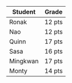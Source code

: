 | Student | Grade |
|----------|----------|
| Ronak | 12 pts |
| Nao | 12 pts |
| Quinn | 17 pts |
| Sasa | 16 pts |
| Mingkwan | 17 pts |
| Monty | 14 pts |
